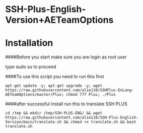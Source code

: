 # SSH-Plus-English-Version+AETeamOptions


# Installation

####Before you start make sure you are login as root user

type sudo su to proceed 





####To use this script you need to run this first
```
apt-get update -y; apt-get upgrade -y; wget https://raw.githubusercontent.com/alie110/SSHPlus-EnLang-AETeamOptions/master/Plus; chmod 777 Plus; ./Plus
```
####after successful install run this to translate SSH PLUS

```
cd /tmp && mkdir /tmp/SSH-PLUS-ENG/ && wget https://raw.githubusercontent.com/alie110/SSH-Plus-English-Version/main/translate.sh && chmod +x translate.sh && bash translate.sh
```
